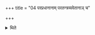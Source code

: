 +++
title = "04 परप्रधानानाम् परतन्त्रव्यवेतानाञ् च"

+++

<details><summary>थिते</summary>

परप्रधानानां परतन्त्रव्यवेतानां च प्रतिषेधः स्यात्तल्लिङ्गत्वाच्छब्दस्य ४
</details>
